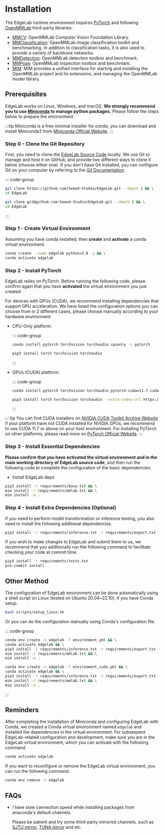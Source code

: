 # Installation

The EdgeLab runtime environment requires [PyTorch](https://pytorch.org/get-started/locally/) and following [OpenMMLab](https://openmmlab.com/) third-party libraries:

- [MMCV](https://github.com/open-mmlab/mmcv): OpenMMLab Computer Vision Foundation Library.
- [MMClassification](https://github.com/open-mmlab/mmclassification): OpenMMLab image classification toolkit and benchmarking. In addition to classification tasks, it is also used to provide a variety of backbone networks.
- [MMDetection](https://github.com/open-mmlab/mmdetection): OpenMMLab detection toolbox and benchmark.
- [MMPose](https://github.com/open-mmlab/mmpose): OpenMMLab inspection toolbox and benchmark.
- [MIM](https://github.com/open-mmlab/mim): MIM provides a unified interface for starting and installing the OpenMMLab project and its extensions, and managing the OpenMMLab model library.

## Prerequisites

EdgeLab works on Linux, Windows, and macOS. **We strongly recommend you to use [Miniconda](https://docs.conda.io/en/latest/miniconda.html) to manage python packages.** Please follow the steps below to prepare the environment.

:::tip
Miniconda is a free minimal installer for conda, you can download and install Miniconda3 from [Miniconda Official Website](https://docs.conda.io/en/latest/miniconda.html).
:::

### Step 0 - Clone the Git Repository

First, you need to clone the [EdgeLab Source Code](https://github.com/Seeed-Studio/EdgeLab) locally. We use Git to manage and host it on GitHub, and provide two different ways to clone it below (choose either one). If you don't have Git installed, you can configure Git on your computer by referring to the [Git Documentation](https://git-scm.com/book/en/v2/Getting-Started-Installing-Git).

::: code-group

```sh [HTTPS]
git clone https://github.com/Seeed-Studio/EdgeLab.git --depth 1 && \
cd EdgeLab
```

```sh [SSH]
git clone git@github.com:Seeed-Studio/EdgeLab.git --depth 1 && \
cd EdgeLab
```

:::

### Step 1 - Create Virtual Environment

Assuming you have conda installed, then **create** and **activate** a conda virtual environment.

```sh
conda create --name edgelab python=3.8 -y && \
conda activate edgelab
```

### Step 2 - Install PyTorch

EdgeLab relies on PyTorch. Before running the following code, please confirm again that you have **activated** the virtual environment you just created.

For devices with GPUs (CUDA), we recommend installing dependencies that support GPU acceleration. We have listed the configuration options you can choose from in 2 different cases, please choose manually according to your hardware environment.

- CPU-Only platform:

  ::: code-group

  ```sh [conda]
  conda install pytorch torchvision torchaudio cpuonly -c pytorch
  ```

  ```sh [pip]
  pip3 install torch torchvision torchaudio
  ```

  :::

- GPUs (CUDA) platform:

  ::: code-group

  ```sh [conda]
  conda install pytorch torchvision torchaudio pytorch-cuda=11.7 cudatoolkit=11.7 -c pytorch -c nvidia
  ```

  ```sh [pip]
  pip3 install torch torchvision torchaudio --extra-index-url https://download.pytorch.org/whl/cu117
  ```

  :::

::: tip
You can find CUDA installers on [NVIDIA CUDA Toolkit Archive Website](https://developer.nvidia.com/cuda-toolkit-archive) if your platform have not CUDA installed for NVIDIA GPUs, we recommend to use CUDA 11.7 or above on your host environment. For installing PyTorch on other platforms, please read more on [PyTorch Official Website](https://pytorch.org/get-started/locally/).
:::

### Step 3 - Install Essential Dependencies

**Please confirm that you have activated the virtual environment and in the main working directory of EdgeLab source code**, and then run the following code to complete the configuration of the basic dependencies.

- Install EdgeLab deps

```sh
pip3 install -r requirements/base.txt && \
mim install -r requirements/mmlab.txt && \
mim install -e .
```

### Step 4 - Install Extra Dependencies (Optional)

If you need to perform model transformation or inference testing, you also need to install the following additional dependencies.

```sh
pip3 install -r requirements/inference.txt -r requirements/export.txt
```

If you wish to make changes to EdgeLab and submit them to us, we recommend that you additionally run the following command to facilitate checking your code at commit time.

```sh
pip3 install -r requirements/tests.txt
pre-commit install
```

## Other Method

The configuration of EdgeLab environment can be done automatically using a shell script on Linux (tested on Ubuntu 20.04~22.10), if you have Conda setup.

```bash
bash scripts/setup_linux.sh
```

Or you can do the configuration manually using Conda's configuration file.

::: code-group

```sh [CPU]
conda env create -n edgelab -f environment.yml && \
conda activate edgelab && \
pip3 install -r requirements/inference.txt -r requirements/export.txt -r requirements/tests.txt && \
mim install -r requirements/mmlab.txt && \
mim install -e .
```

```sh [GPU (CUDA)]
conda env create -n edgelab -f environment_cuda.yml && \
conda activate edgelab && \
pip3 install -r requirements/inference.txt -r requirements/export.txt -r requirements/tests.txt && \
mim install -r requirements/mmlab.txt && \
mim install -e .
```

:::

## Reminders

After completing the installation of Miniconda and configuring EdgeLab with Conda, we created a Conda virtual environment named `edgelab` and installed the dependencies in the virtual environment. For subsequent EdgeLab-related configuration and development, make sure you are in the EdgeLab virtual environment, which you can activate with the following command.

```sh
conda activate edgelab
```

If you want to reconfigure or remove the EdgeLab virtual environment, you can run the following command.

```sh
conda env remove -n edgelab
```

## FAQs

- I have slow connection speed while installing packages from anaconda's default channels.

  Please be patient and try some third-party mirrored channels, such as [SJTU mirror](https://mirror.sjtu.edu.cn/docs/anaconda), [TUNA mirror](https://mirrors.tuna.tsinghua.edu.cn/help/anaconda) and etc.
